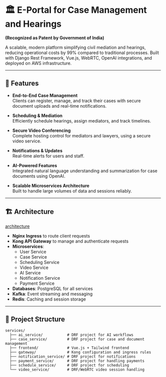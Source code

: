 # 🏛️ E-Portal for Case Management and Hearings

**(Recognized as Patent by Government of India)**

A scalable, modern platform simplifying civil mediation and hearings, reducing operational costs by 99% compared to traditional processes. Built with Django Rest Framework, Vue.js, WebRTC, OpenAI integrations, and deployed on AWS infrastructure.

---

## 🚀 Features

- **End-to-End Case Management**  
  Clients can register, manage, and track their cases with secure document uploads and real-time notifications.

- **Scheduling & Mediation**  
  Efficiently schedule hearings, assign mediators, and track timelines.

- **Secure Video Conferencing**  
  Complete hosting control for mediators and lawyers, using a secure video service.

- **Notifications & Updates**  
  Real-time alerts for users and staff.

- **AI-Powered Features**  
  Integrated natural language understanding and summarization for case documents using OpenAI.

- **Scalable Microservices Architecture**  
  Built to handle large volumes of data and sessions reliably.

---

## 🏗️ Architecture

[architecture](https://github.com/user-attachments/assets/5deab73f-0e42-4f9f-95d2-d7bd43a6625a)


- **Nginx Ingress** to route client requests  
- **Kong API Gateway** to manage and authenticate requests  
- **Microservices**:
  - User Service
  - Case Service
  - Scheduling Service
  - Video Service
  - AI Service
  - Notification Service
  - Payment Service
- **Databases**: PostgreSQL for all services  
- **Kafka**: Event streaming and messaging  
- **Redis**: Caching and session storage  

---

## 📁 Project Structure

```plaintext
services/
  ├── ai_service/           # DRF project for AI workflows
  ├── case_service/         # DRF project for case and document management
  ├── frontend/             # Vue.js + Tailwind frontend
  ├── gateway/              # Kong configuration and ingress rules
  ├── notification_service/ # DRF project for notifications
  ├── payment_service/      # DRF project for handling payments
  ├── schedule_service/     # DRF project for scheduling
  └── video_service/        # DRF/WebRTC video session handling
